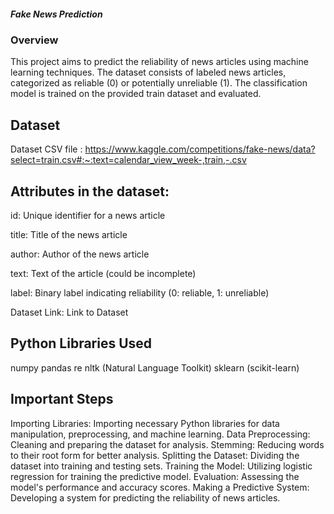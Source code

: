<h5>Fake News Prediction</h5>

<h3>Overview</h3>

This project aims to predict the reliability of news articles using machine learning techniques. The dataset consists of labeled news articles, categorized as reliable (0) or potentially unreliable (1). The classification model is trained on the provided train dataset and evaluated.

<h2>Dataset</h2>

Dataset CSV file : https://www.kaggle.com/competitions/fake-news/data?select=train.csv#:~:text=calendar_view_week-,train,-.csv

<h2>Attributes in the dataset:</h2>

<p>id: Unique identifier for a news article</p>
<p>title: Title of the news article</p>
<p>author: Author of the news article</p>
<p>text: Text of the article (could be incomplete)</p>
<p>label: Binary label indicating reliability (0: reliable, 1: unreliable)</p>
<p>Dataset Link: Link to Dataset</p>

<h2>Python Libraries Used</h2>

numpy
pandas
re
nltk (Natural Language Toolkit)
sklearn (scikit-learn)

<h2>Important Steps</h2>

Importing Libraries: Importing necessary Python libraries for data manipulation, preprocessing, and machine learning.
Data Preprocessing: Cleaning and preparing the dataset for analysis.
Stemming: Reducing words to their root form for better analysis.
Splitting the Dataset: Dividing the dataset into training and testing sets.
Training the Model: Utilizing logistic regression for training the predictive model.
Evaluation: Assessing the model's performance and accuracy scores.
Making a Predictive System: Developing a system for predicting the reliability of news articles.
